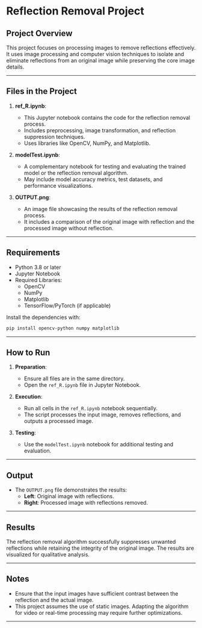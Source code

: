# Reflection Removal Project

## Project Overview
This project focuses on processing images to remove reflections effectively. It uses image processing and computer vision techniques to isolate and eliminate reflections from an original image while preserving the core image details.

---

## Files in the Project

1. **ref_R.ipynb**: 
   - This Jupyter notebook contains the code for the reflection removal process.
   - Includes preprocessing, image transformation, and reflection suppression techniques.
   - Uses libraries like OpenCV, NumPy, and Matplotlib.

2. **modelTest.ipynb**: 
   - A complementary notebook for testing and evaluating the trained model or the reflection removal algorithm.
   - May include model accuracy metrics, test datasets, and performance visualizations.

3. **OUTPUT.png**: 
   - An image file showcasing the results of the reflection removal process.
   - It includes a comparison of the original image with reflection and the processed image without reflection.

---

## Requirements

- Python 3.8 or later
- Jupyter Notebook
- Required Libraries:
  - OpenCV
  - NumPy
  - Matplotlib
  - TensorFlow/PyTorch (if applicable)

Install the dependencies with:
```bash
pip install opencv-python numpy matplotlib
```

---

## How to Run

1. **Preparation**:
   - Ensure all files are in the same directory.
   - Open the `ref_R.ipynb` file in Jupyter Notebook.

2. **Execution**:
   - Run all cells in the `ref_R.ipynb` notebook sequentially.
   - The script processes the input image, removes reflections, and outputs a processed image.

3. **Testing**:
   - Use the `modelTest.ipynb` notebook for additional testing and evaluation.

---

## Output
- The `OUTPUT.png` file demonstrates the results:
  - **Left**: Original image with reflections.
  - **Right**: Processed image with reflections removed.

---

## Results
The reflection removal algorithm successfully suppresses unwanted reflections while retaining the integrity of the original image. The results are visualized for qualitative analysis.

---

## Notes
- Ensure that the input images have sufficient contrast between the reflection and the actual image.
- This project assumes the use of static images. Adapting the algorithm for video or real-time processing may require further optimizations.

---
